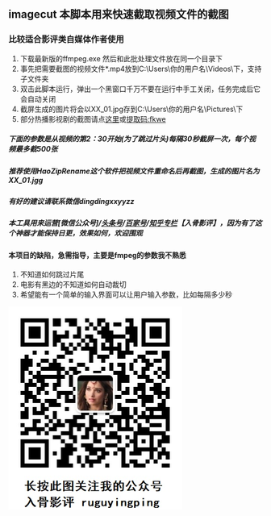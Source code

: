 ## imagecut 本脚本用来快速截取视频文件的截图
### 比较适合影评类自媒体作者使用
1. 下载最新版的ffmpeg.exe 然后和此批处理文件放在同一个目录下
2. 事先把需要截图的视频文件*.mp4放到C:\Users\你的用户名\Videos\下，支持子文件夹
3. 双击此脚本运行，弹出一个黑窗口千万不要在运行中手工关闭，任务完成后它会自动关闭
4. 截屏生成的图片将会以XX_01.jpg存到C:\Users\你的用户名\Pictures\下
5. 部分热播影视剧的截图请点[这里](https://shimo.im/docs/Px6JDYGrpQrprcvx "需要百度网盘app扫一扫")或[提取码:fkwe](https://pan.baidu.com/s/1gnQOtehnlERcic7B2iqz0A "提取码:fkwe 复制这段内容后打开百度网盘手机App，操作更方便哦")
##### 下面的参数是从视频的第2：30开始(为了跳过片头)每隔30秒截屏一次，每个视频最多截500张
##### 推荐使用HaoZipRename这个软件把视频文件重命名后再截图，生成的图片名为XX_01.jgg
##### 有好的建议请联系微信dingdingxxyyzz
##### 本工具用来运营[微信公众号]/[头条号](https://www.toutiao.com/c/user/62633358611/#mid=1571456146362369)/[百家号](http://baijiahao.baidu.com/u?app_id=1571458584157545)/[知乎专栏](https://zhuanlan.zhihu.com/ruguying)【入骨影评】，因为有了这个神器才能保持日更，效果如何，欢迎围观

#### 本项目的缺陷，急需指导，主要是fmpeg的参数我不熟悉
1. 不知道如何跳过片尾
2. 电影有黑边的不知道如何自动裁切
3. 希望能有一个简单的输入界面可以让用户输入参数，比如每隔多少秒

![微信公众号入骨影评](https://github.com/lousi8/imagecut/blob/master/we.jpg "入骨影评")

